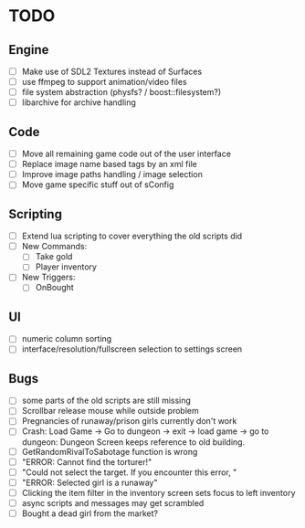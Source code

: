 # TODO
## Engine
* [ ] Make use of SDL2 Textures instead of Surfaces
* [ ] use ffmpeg to support animation/video files
* [ ] file system abstraction (physfs? / boost::filesystem?)
* [ ] libarchive for archive handling

## Code
* [ ] Move all remaining game code out of the user interface
* [ ] Replace image name based tags by an xml file
* [ ] Improve image paths handling / image selection
* [ ] Move game specific stuff out of sConfig

## Scripting
* [ ] Extend lua scripting to cover everything the old scripts did
* [ ] New Commands:
  - [ ] Take gold
  - [ ] Player inventory
* [ ] New Triggers:
  - [ ] OnBought

## UI
* [ ] numeric column sorting
* [ ] interface/resolution/fullscreen selection to settings screen

## Bugs
* [ ] some parts of the old scripts are still missing
* [ ] Scrollbar release mouse while outside problem
* [ ] Pregnancies of runaway/prison girls currently don't work
* [ ] Crash: Load Game -> Go to dungeon -> exit -> load game -> go to dungeon: Dungeon Screen keeps reference to old
        building.
* [ ] GetRandomRivalToSabotage function is wrong
* [ ] "ERROR: Cannot find the torturer!"
* [ ] "Could not select the target. If you encounter this error, "
* [ ] "ERROR: Selected girl is a runaway"
* [ ] Clicking the item filter in the inventory screen sets focus to left inventory
* [ ] async scripts and messages may get scrambled
* [ ] Bought a dead girl from the market?